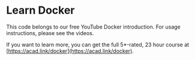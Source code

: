 # Learn Docker

This code belongs to our free YouTube Docker introduction. For usage instructions, please see the videos.

If you want to learn more, you can get the full 5*-rated, 23 hour course at [https://acad.link/docker](https://acad.link/docker).
